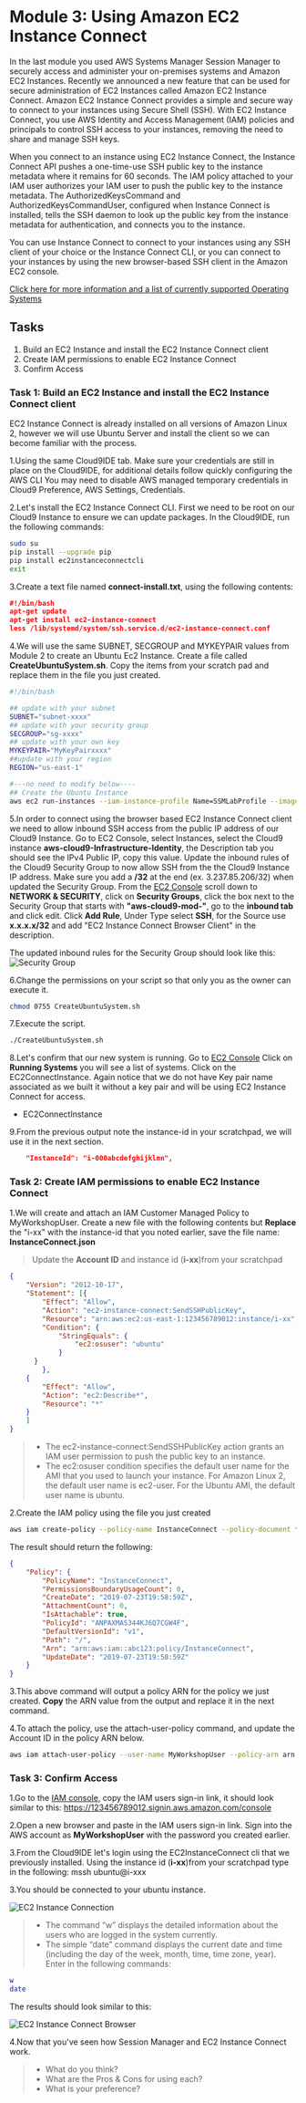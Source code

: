 # Module 3: Using Amazon EC2 Instance Connect

In the last module you used AWS Systems Manager Session Manager to securely access and administer your on-premises systems and Amazon EC2 Instances. Recently we announced a new feature that can be used for secure administration of EC2 Instances called Amazon EC2 Instance Connect. Amazon EC2 Instance Connect provides a simple and secure way to connect to your instances using Secure Shell (SSH). With EC2 Instance Connect, you use AWS Identity and Access Management (IAM) policies and principals to control SSH access to your instances, removing the need to share and manage SSH keys.

When you connect to an instance using EC2 Instance Connect, the Instance Connect API pushes a one-time-use SSH public key to the instance metadata where it remains for 60 seconds. The IAM policy attached to your IAM user authorizes your IAM user to push the public key to the instance metadata. The AuthorizedKeysCommand and AuthorizedKeysCommandUser, configured when Instance Connect is installed, tells the SSH daemon to look up the public key from the instance metadata for authentication, and connects you to the instance.

You can use Instance Connect to connect to your instances using any SSH client of your choice or the Instance Connect CLI, or you can connect to your instances by using the new browser-based SSH client in the Amazon EC2 console.

<a href="https://docs.aws.amazon.com/AWSEC2/latest/UserGuide/ec2-instance-connect-set-up.html" target="_blank">Click here for more information and a list of currently supported Operating Systems</a>

## Tasks

1. Build an EC2 Instance and install the EC2 Instance Connect client
2. Create IAM permissions to enable EC2 Instance Connect
3. Confirm Access

### Task 1: Build an EC2 Instance and install the EC2 Instance Connect client
EC2 Instance Connect is already installed on all versions of Amazon Linux 2, however we will use Ubuntu Server and install the client so we can become familiar with the process.

1.Using the same Cloud9IDE tab. Make sure your credentials are still in place on the Cloud9IDE, for additional details follow quickly configuring the AWS CLI You may need to disable AWS managed temporary credentials in Cloud9 Preference, AWS Settings, Credentials.

2.Let's install the EC2 Instance Connect CLI. First we need to be root on our Cloud9 Instance to ensure we can update packages. In the Cloud9IDE, run the following commands:  
```bash
sudo su
pip install --upgrade pip
pip install ec2instanceconnectcli
exit
```

3.Create a text file named **connect-install.txt**, using the following contents:
```json
#!/bin/bash
apt-get update
apt-get install ec2-instance-connect
less /lib/systemd/system/ssh.service.d/ec2-instance-connect.conf
```

4.We will use the same SUBNET, SECGROUP and MYKEYPAIR values from Module 2 to create an Ubuntu Ec2 Instance. Create a file called **CreateUbuntuSystem.sh**. Copy the items from your scratch pad and replace them in the file you just created.
```bash
#!/bin/bash

## update with your subnet
SUBNET="subnet-xxxx"
## update with your security group
SECGROUP="sg-xxxx"
## update with your own key
MYKEYPAIR="MyKeyPairxxxx"
##update with your region
REGION="us-east-1"

#---no need to modify below----
## Create the Ubuntu Instance
aws ec2 run-instances --iam-instance-profile Name=SSMLabProfile --image-id ami-026c8acd92718196b --instance-type t1.micro --subnet-id "${SUBNET}" --security-group-ids "${SECGROUP}" --associate-public-ip-address --tag-specifications 'ResourceType=instance,Tags={Key="Name",Value="EC2ConnectInstance"}' --region "${REGION}" --user-data file://connect-install.txt
```

5.In order to connect using the browser based EC2 Instance Connect client we need to allow inbound SSH access from the public IP address of our Cloud9 Instance. Go to EC2 Console, select Instances, select the Cloud9 instance **aws-cloud9-Infrastructure-Identity**, the Description tab you should see the IPv4 Public IP, copy this value. Update the inbound rules of the Cloud9 Security Group to now allow SSH from the the Cloud9 Instance IP address. Make sure you add a **/32** at the end (ex. 3.237.85.206/32) when updated the Security Group. From the <a href="https://console.aws.amazon.com/ec2/v2/home?region=us-east-1#Home:" target="_blank">EC2 Console</a> scroll down to **NETWORK & SECURITY**, click on **Security Groups**, click the box next to the Security Group that starts with **"aws-cloud9-mod-"**, go to the **inbound tab** and click edit. Click **Add Rule**, Under Type select **SSH**, for the Source use **x.x.x.x/32** and add "EC2 Instance Connect Browser Client" in the description.

The updated inbound rules for the Security Group should look like this:
![Security Group](./images/SG-connect-update.png)


6.Change the permissions on your script so that only you as the owner can execute it.
```bash
chmod 0755 CreateUbuntuSystem.sh
```
7.Execute the script.
```bash
./CreateUbuntuSystem.sh
```
8.Let's confirm that our new system is running. Go to <a href="https://console.aws.amazon.com/ec2/v2/home?region=us-east-1#Home:" target="_blank">EC2 Console</a>
Click on **Running Systems** you will see a list of systems. Click on the EC2ConnectInstance. Again notice that we do not have Key pair name associated as we built it without a key pair and will be using EC2 Instance Connect for access.

 * EC2ConnectInstance


9.From the previous output note the instance-id in your scratchpad, we will use it in the next section.
```json
    "InstanceId": "i-000abcdefghijklmn",
```

### Task 2: Create IAM permissions to enable EC2 Instance Connect

1.We will create and attach an IAM Customer Managed Policy to MyWorkshopUser. Create a new file with the following contents but **Replace** the "i-xx" with the instance-id that you noted earlier, save the file name: **InstanceConnect.json**

>Update the **Account ID** and instance id (**i-xx**)from your scratchpad

```json
{
	"Version": "2012-10-17",
	"Statement": [{
		"Effect": "Allow",
		"Action": "ec2-instance-connect:SendSSHPublicKey",
		"Resource": "arn:aws:ec2:us-east-1:123456789012:instance/i-xx",
		"Condition": {
			"StringEquals": {
				"ec2:osuser": "ubuntu"
			}
      }
		},
    {
        "Effect": "Allow",
        "Action": "ec2:Describe*",
        "Resource": "*"
    }
	]
}
```
>
> * The ec2-instance-connect:SendSSHPublicKey action grants an IAM user permission to push the public key to an instance.
> * The ec2:osuser condition specifies the default user name for the AMI that you used to launch your instance. For Amazon Linux 2, the default user name is ec2-user. For the Ubuntu AMI, the default user name is ubuntu.

2.Create the IAM policy using the file you just created
```bash
aws iam create-policy --policy-name InstanceConnect --policy-document file://InstanceConnect.json
```
The result should return the following:
```json
{
    "Policy": {
        "PolicyName": "InstanceConnect",
        "PermissionsBoundaryUsageCount": 0,
        "CreateDate": "2019-07-23T19:58:59Z",
        "AttachmentCount": 0,
        "IsAttachable": true,
        "PolicyId": "ANPAXMAS344KJ6Q7CGW4F",
        "DefaultVersionId": "v1",
        "Path": "/",
        "Arn": "arn:aws:iam::abc123:policy/InstanceConnect",
        "UpdateDate": "2019-07-23T19:58:59Z"
    }
}
```
3.This above command will output a policy ARN for the policy we just created. **Copy** the ARN value from the output and replace it in the next command.

4.To attach the policy, use the attach-user-policy command, and update the Account ID in the policy ARN below.
```bash
aws iam attach-user-policy --user-name MyWorkshopUser --policy-arn arn:aws:iam::abc123xxx:policy/InstanceConnect
```

### Task 3: Confirm Access

1.Go to the <a href="https://console.aws.amazon.com/iam/home?#/home" target="_blank">IAM console</a>, copy the IAM users sign-in link, it should look similar to this:
https://123456789012.signin.aws.amazon.com/console

2.Open a new browser and paste in the IAM users sign-in link. Sign into the AWS account as **MyWorkshopUser** with the password you created earlier.

3.From the Cloud9IDE let's login using the EC2InstanceConnect cli that we previously installed. Using the instance id (**i-xx**)from your scratchpad type in the following:
mssh ubuntu@i-xxx

3.You should be connected to your ubuntu instance. 

![EC2 Instance Connection](./images/InstanceConnectUbuntu.png)
>
>* The command “w” displays the detailed information about the users who are logged in the system currently.
>* The simple “date” command displays the current date and time (including the day of the week, month, time, time zone, year).
Enter in the following commands:
```bash
w
date
```

The results should look similar to this:

![EC2 Instance Connect Browser](./images/InstanceConnectUbuntuBrowser.png)

4.Now that you've seen how Session Manager and EC2 Instance Connect work.
>
>* What do you think?
>* What are the Pros & Cons for using each?
>* What is your preference?
